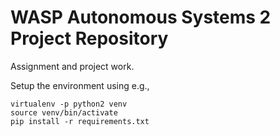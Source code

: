 # WASP Autonomous Systems 2 Project Repository

Assignment and project work.

Setup the environment using e.g.,

    virtualenv -p python2 venv
    source venv/bin/activate
    pip install -r requirements.txt
